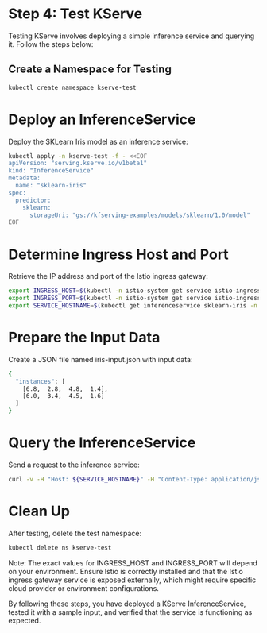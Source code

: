 # Step 4: Test KServe

Testing KServe involves deploying a simple inference service and querying it. Follow the steps below:

## Create a Namespace for Testing

```bash
kubectl create namespace kserve-test
```

# Deploy an InferenceService
Deploy the SKLearn Iris model as an inference service:
```bash
kubectl apply -n kserve-test -f - <<EOF
apiVersion: "serving.kserve.io/v1beta1"
kind: "InferenceService"
metadata:
  name: "sklearn-iris"
spec:
  predictor:
    sklearn:
      storageUri: "gs://kfserving-examples/models/sklearn/1.0/model"
EOF
```

# Determine Ingress Host and Port
Retrieve the IP address and port of the Istio ingress gateway:

```bash
export INGRESS_HOST=$(kubectl -n istio-system get service istio-ingressgateway -o jsonpath='{.status.loadBalancer.ingress[0].ip}'); echo $INGRESS_HOST
export INGRESS_PORT=$(kubectl -n istio-system get service istio-ingressgateway -o jsonpath='{.spec.ports[?(@.name=="http2")].port}'); echo $INGRESS_PORT
export SERVICE_HOSTNAME=$(kubectl get inferenceservice sklearn-iris -n kserve-test -o jsonpath='{.status.url}' | cut -d "/" -f 3); echo $SERVICE_HOSTNAME
```

# Prepare the Input Data
Create a JSON file named iris-input.json with input data:
```bash
{
  "instances": [
    [6.8,  2.8,  4.8,  1.4],
    [6.0,  3.4,  4.5,  1.6]
  ]
}
```

# Query the InferenceService
Send a request to the inference service:
```bash
curl -v -H "Host: ${SERVICE_HOSTNAME}" -H "Content-Type: application/json" "http://${INGRESS_HOST}:${INGRESS_PORT}/v1/models/sklearn-iris:predict" -d @./iris-input.json
```

# Clean Up
After testing, delete the test namespace:
```bash
kubectl delete ns kserve-test
```

Note: The exact values for INGRESS_HOST and INGRESS_PORT will depend on your environment. Ensure Istio is correctly installed and that the Istio ingress gateway service is exposed externally, which might require specific cloud provider or environment configurations.

By following these steps, you have deployed a KServe InferenceService, tested it with a sample input, and verified that the service is functioning as expected.